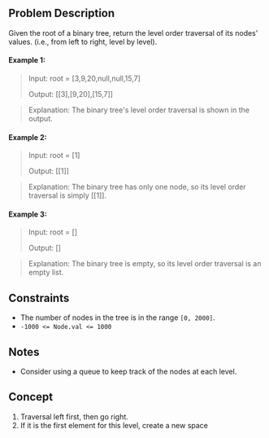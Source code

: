 ## Problem Description

Given the root of a binary tree, return the level order traversal of its nodes' values. (i.e., from left to right, level by level).

#### Example 1:
> Input: root = [3,9,20,null,null,15,7]
>
> Output: [[3],[9,20],[15,7]]

> Explanation: The binary tree's level order traversal is shown in the output.

#### Example 2:
> Input: root = [1]
> 
> Output: [[1]]

> Explanation: The binary tree has only one node, so its level order traversal is simply [[1]].

#### Example 3:
> Input: root = []
>
> Output: []

> Explanation: The binary tree is empty, so its level order traversal is an empty list.

## Constraints

- The number of nodes in the tree is in the range `[0, 2000]`.
- `-1000 <= Node.val <= 1000`

## Notes

- Consider using a queue to keep track of the nodes at each level.

## Concept
1. Traversal left first, then go right.
2. If it is the first element for this level, create a new space

